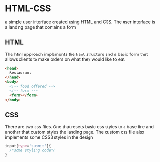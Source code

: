 # HTML-CSS
a simple user interface created using HTML and CSS. The user interface is a landing page that contains a form

## HTML

The html approach implements the `html` structure and a basic form that allows clients to make orders on what they would like to eat.

```html
<head>
  Restaurant
</head>
<body>
  <!-- food offered -->
  <!-- form -->
  <form></form>
</body>
```
## CSS

There are two css files. One that resets basic css styles to a base line and another that custom styles the landing page. The custom css file also implements some CSS3 styles in the design

```css
input[type='submit']{
  /*some styling code*/
}

```
